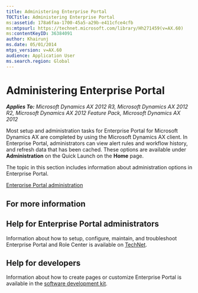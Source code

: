 ```yaml
---
title: Administering Enterprise Portal
TOCTitle: Administering Enterprise Portal
ms:assetid: 178a6faa-1700-45a5-a29b-e411cfce4cfb
ms:mtpsurl: https://technet.microsoft.com/library/Hh271459(v=AX.60)
ms:contentKeyID: 36384091
author: Khairunj
ms.date: 05/01/2014
mtps_version: v=AX.60
audience: Application User
ms.search.region: Global
---
```


# Administering Enterprise Portal 


_**Applies To:** Microsoft Dynamics AX 2012 R3, Microsoft Dynamics AX 2012 R2, Microsoft Dynamics AX 2012 Feature Pack, Microsoft Dynamics AX 2012_

Most setup and administration tasks for Enterprise Portal for Microsoft Dynamics AX are completed by using the Microsoft Dynamics AX client. In Enterprise Portal, administrators can view alert rules and workflow history, and refresh data that has been cached. These options are available under **Administration** on the Quick Launch on the **Home** page.

The topic in this section includes information about administration options in Enterprise Portal.

[Enterprise Portal administration](enterprise-portal-administration.md)

## For more information

## Help for Enterprise Portal administrators

Information about how to setup, configure, maintain, and troubleshoot Enterprise Portal and Role Center is available on [TechNet](https://go.microsoft.com/fwlink/?linkid=201018%26clcid=0x409).

## Help for developers

Information about how to create pages or customize Enterprise Portal is available in the [software development kit](https://go.microsoft.com/fwlink/?linkid=210740).

  


